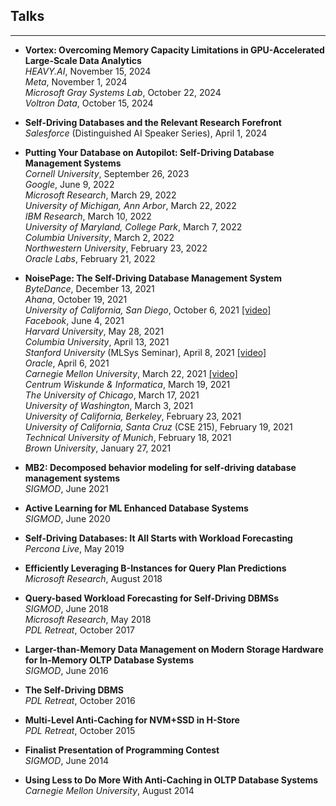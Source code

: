 ## Talks
---

* **Vortex: Overcoming Memory Capacity Limitations in GPU-Accelerated Large-Scale Data Analytics**
  <br/>*HEAVY.AI*, November 15, 2024
  <br/>*Meta*, November 1, 2024
  <br/>*Microsoft Gray Systems Lab*, October 22, 2024
  <br/>*Voltron Data*, October 15, 2024


* **Self-Driving Databases and the Relevant Research Forefront**
  <br/>*Salesforce* (Distinguished AI Speaker Series), April 1, 2024

* **Putting Your Database on Autopilot: Self-Driving Database Management Systems**
  <br/>*Cornell University*, September 26, 2023
  <br/>*Google*, June 9, 2022
  <br/>*Microsoft Research*, March 29, 2022
  <br/>*University of Michigan, Ann Arbor*, March 22, 2022
  <br/>*IBM Research*, March 10, 2022
  <br/>*University of Maryland, College Park*, March 7, 2022
  <br/>*Columbia University*, March 2, 2022
  <br/>*Northwestern University*, February 23, 2022
  <br/>*Oracle Labs*, February 21, 2022

* **NoisePage: The Self-Driving Database Management System**
  <br/>*ByteDance*, December 13, 2021
  <br/>*Ahana*, October 19, 2021
  <br/>*University of California, San Diego*, October 6, 2021
  [[video]](https://www.youtube.com/watch?v=2rvv_cBK0uY)
  <br/>
  *Facebook*, June 4, 2021
  <br/>
  *Harvard University*, May 28, 2021
  <br/>
  *Columbia University*, April 13, 2021
  <br/>
  *Stanford University* (MLSys Seminar), April 8, 2021
  [[video]](https://www.youtube.com/watch?v=sY1c7qqQeuA)
  <br/>
  *Oracle*, April 6, 2021
  <br/>
  *Carnegie Mellon University*, March 22, 2021
  [[video]](https://www.youtube.com/watch?v=YqW9Pq5488s)
  <br/>
  *Centrum Wiskunde & Informatica*, March 19, 2021
  <br/>
  *The University of Chicago*, March 17, 2021
  <br/>
  *University of Washington*, March 3, 2021
  <br/>
  *University of California, Berkeley*, February 23, 2021
  <br/>
  *University of California, Santa Cruz* (CSE 215), February 19, 2021
  <br/>
  *Technical University of Munich*, February 18, 2021
  <br/>
  *Brown University*, January 27, 2021

* **MB2: Decomposed behavior modeling for self-driving database management systems**
  <br/>
  *SIGMOD*, June 2021


* **Active Learning for ML Enhanced Database Systems**
  <br/>
  *SIGMOD*, June 2020
  
* **Self-Driving Databases: It All Starts with Workload Forecasting**
  <br/>
  *Percona Live*, May 2019
  
* **Efficiently Leveraging B-Instances for Query Plan Predictions**
  <br/>
  *Microsoft Research*, August 2018
  
* **Query-based Workload Forecasting for Self-Driving DBMSs**
  <br/>
  *SIGMOD*, June 2018
  <br/>
  *Microsoft Research*, May 2018
  <br/>
  *PDL Retreat*, October 2017
  
* **Larger-than-Memory Data Management on Modern Storage Hardware for In-Memory
OLTP Database Systems**
  <br/>
  *SIGMOD*, June 2016
  
* **The Self-Driving DBMS**
  <br/>
  *PDL Retreat*, October 2016
  
* **Multi-Level Anti-Caching for NVM+SSD in H-Store**
  <br/>
  *PDL Retreat*, October 2015
  
* **Finalist Presentation of Programming Contest**
  <br/>
  *SIGMOD*, June 2014
  
* **Using Less to Do More With Anti-Caching in OLTP Database Systems**
  <br/>
  *Carnegie Mellon University*, August 2014
